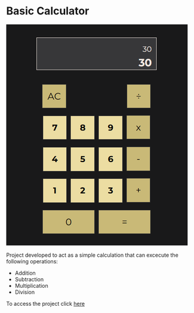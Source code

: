 # Basic Calculator

![Basic Calculator](basic_calculator_logo.png)

<p>Project developed to act as a simple calculation that can excecute the following operations:</p>
<ul>
  <li>Addition</li>
  <li>Subtraction</li>
  <li>Multiplication</li>
  <li>Division</li>
</ul>
<p>To access the project click <a href='https://basic-calculator-plum-xi.vercel.app/'>here</a> </p>
